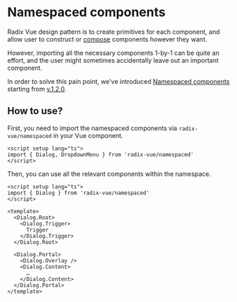 # Namespaced components
 
Radix Vue design pattern is to create primitives for each component, and allow user to construct or [compose](./composition) components however they want.

However, importing all the necessary components 1-by-1 can be quite an effort, and the user might sometimes accidentally leave out an important component.

In order to solve this pain point, we've introduced [Namespaced components](https://vuejs.org/api/sfc-script-setup.html#namespaced-components) starting from [v.1.2.0](https://github.com/radix-vue/radix-vue/releases/tag/v1.2.0).


## How to use?

First, you need to import the namespaced components via `radix-vue/namespaced` in your Vue component.
 
```vue line=2
<script setup lang="ts">
import { Dialog, DropdownMenu } from 'radix-vue/namespaced'
</script>
```

Then, you can use all the relevant components within the namespace.

```vue line=6-17
<script setup lang="ts">
import { Dialog } from 'radix-vue/namespaced'
</script>

<template>
  <Dialog.Root>
    <Dialog.Trigger>
      Trigger
    </Dialog.Trigger>
  </Dialog.Root>

  <Dialog.Portal>
    <Dialog.Overlay />
    <Dialog.Content>
      …
    </Dialog.Content>
  </Dialog.Portal>
</template>
```

